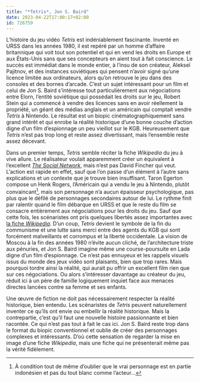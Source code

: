 ```yaml
---
title: "*Tetris*, Jon S. Baird"
date: 2023-04-22T17:00:17+02:00
id: 726759 
---
```


L’histoire du jeu vidéo *Tetris* est indéniablement fascinante. Inventé en URSS dans les années 1980, il est repéré par un homme d’affaire britannique qui voit tout son potentiel et qui en vend les droits en Europe et aux États-Unis sans que ses concepteurs en aient tout à fait conscience. Le succès est immédiat dans le monde entier, à l’insu de son créateur, Alekseï Pajitnov, et des instances soviétiques qui pensent n’avoir signé qu’une licence limitée aux ordinateurs, alors qu’on retrouve le jeu dans des consoles et des bornes d’arcade. C’est un sujet intéressant pour un film et celui de Jon S. Baird s’intéresse tout particulièrement aux négociations entre Elorn, l’entité soviétique qui possédait les droits sur le jeu, Robert Stein qui a commencé à vendre des licences sans en avoir réellement la propriété, un géant des médias anglais et un américain qui comptait vendre *Tetris* à Nintendo. Le résultat est un biopic cinématographiquement sans grand intérêt et qui enrobe la réalité historique d’une bonne couche d’action digne d’un film d’espionnage un peu vieillot sur le KGB. Heureusement que *Tetris* n’est pas trop long et reste assez divertissant, mais l’ensemble reste assez décevant.

Dans un premier temps, *Tetris* semble réciter la fiche *Wikipedia* du jeu à vive allure. Le réalisateur voulait apparemment créer un équivalent à l’excellent [*The Social Network*](https://voiretmanger.fr/social-network-fincher/), mais n’est pas David Fincher qui veut. L’action est rapide en effet, sauf que l’on passe d’un élément à l’autre sans explications et un contexte que je trouve bien insuffisant. Taron Egerton compose un Henk Rogers, l’Américain qui a vendu le jeu à Nintendo, plutôt convaincant[^1], mais son personnage n’a aucun épaisseur psychologique, pas plus que le défilé de personnages secondaires autour de lui. Le rythme finit par ralentir quand le film débarque en URSS et que le reste du film se consacre entièrement aux négociations pour les droits du jeu. Sauf que cette fois, les scénaristes ont pris quelques libertés assez importantes avec [la fiche *Wikipedia*](https://fr.wikipedia.org/wiki/Tetris#Historique). D’un coup, *Tetris* devient le symbole de la fin du communisme et une lutte sans merci entre des agents du KGB qui sont forcément malveillants et corrompus et la liberté occidentale. La vision de Moscou à la fin des années 1980 n’évite aucun cliché, de l’architecture triste aux pénuries, et Jon S. Baird imagine même une course-poursuite en Lada digne d’un film d’espionnage. Ce n’est pas ennuyeux et les rappels visuels issus du monde des jeux vidéo sont plaisants, bien que trop rares. Mais pourquoi tordre ainsi la réalité, qui aurait pu offrir un excellent film rien que sur ces négociations. Ou alors s’intéresser davantage au créateur du jeu, réduit ici à un père de famille logiquement inquiet face aux menaces directes lancées contre sa femme et ses enfants. 

Une œuvre de fiction ne doit pas nécessairement respecter la réalité historique, bien entendu. Les scénaristes de *Tetris* peuvent naturellement inventer ce qu’ils ont envie ou embellir la réalité historique. Mais la contrepartie, c’est qu’il faut une nouvelle histoire passionnante et bien racontée. Ce qui n’est pas tout à fait le cas ici. Jon S. Baird reste trop dans le format du biopic conventionnel et oublie de créer des personnages complexes et intéressants. D’où cette sensation de regarder la mise en image d’une fiche *Wikipedia*, mais une fiche qui ne présenterait même pas la vérité fidèlement. 

[^1]: À condition tout de même d’oublier que le vrai personnage est en partie indonésien et pas du tout blanc comme l’acteur…